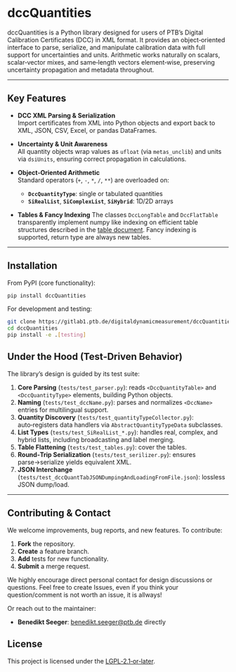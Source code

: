 # dccQuantities

dccQuantities is a Python library designed for users of PTB’s Digital Calibration Certificates (DCC) in XML format. It provides an object‑oriented interface to parse, serialize, and manipulate calibration data with full support for uncertainties and units. Arithmetic works naturally on scalars, scalar‑vector mixes, and same‑length vectors element‑wise, preserving uncertainty propagation and metadata throughout.

---

## Key Features

- **DCC XML Parsing & Serialization**  
  Import certificates from XML into Python objects and export back to XML, JSON, CSV, Excel, or pandas DataFrames.

- **Uncertainty & Unit Awareness**  
  All quantity objects wrap values as `ufloat` (via `metas_unclib`) and units via `dsiUnits`, ensuring correct propagation in calculations.

- **Object‑Oriented Arithmetic**  
  Standard operators (`+`, `-`, `*`, `/`, `**`) are overloaded on:
  - **`DccQuantityType`**: single or tabulated quantities
  - **`SiRealList`**, **`SiComplexList`**, **`SiHybrid`**: 1D/2D arrays

- **Tables & Fancy Indexing**
The classes `DccLongTable` and `DccFlatTable` transparently implement numpy like indexing on efficient table structures described in the [table document](doc/tabellen/tables-de.md). Fancy indexing is supported, return type are always new tables.
---

## Installation

From PyPI (core functionality):
```bash
pip install dccQuantities
```

For development and testing:
```bash
git clone https://gitlab1.ptb.de/digitaldynamicmeasurement/dccQuantities.git
cd dccQuantities
pip install -e .[testing]
```

## Under the Hood (Test‑Driven Behavior)

The library’s design is guided by its test suite:

1. **Core Parsing** (`tests/test_parser.py`): reads `<DccQuantityTable>` and `<DccQuantityType>` elements, building Python objects.
2. **Naming** (`tests/test_dccName.py`): parses and normalizes `<DccName>` entries for multilingual support.
3. **Quantity Discovery** (`tests/test_quantityTypeCollector.py`): auto‑registers data handlers via `AbstractQuantityTypeData` subclasses.
5. **List Types** (`tests/test_SiRealList_*.py`): handles real, complex, and hybrid lists, including broadcasting and label merging.
6. **Table Flattening** (`tests/test_tables.py`): cover the tables.
7. **Round‑Trip Serialization** (`tests/test_serilizer.py`): ensures parse→serialize yields equivalent XML.
8. **JSON Interchange** (`tests/test_dccQuantTabJSONDumpingAndLoadingFromFile.json`): lossless JSON dump/load.

---

## Contributing & Contact

We welcome improvements, bug reports, and new features. To contribute:

1. **Fork** the repository.  
2. **Create** a feature branch.  
3. **Add** tests for new functionality.  
4. **Submit** a merge request.

We highly encourage direct personal contact for design discussions or questions. Feel free to create Issues, even if you think your question/comment is not worth an issue, it is allways!

Or reach out to the maintainer:
- **Benedikt Seeger**: benedikt.seeger@ptb.de
directly

## License

This project is licensed under the [LGPL‑2.1‑or‑later](LICENSE).

